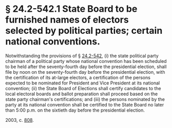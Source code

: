 # § 24.2-542.1 State Board to be furnished names of electors selected by political parties; certain national conventions.

<p>Notwithstanding the provisions of § <a href='http://law.lis.virginia.gov/vacode/24.2-542/'>24.2-542</a>, (i) the state political party chairman of a political party whose national convention has been scheduled to be held after the seventy-fourth day before the presidential election, shall file by noon on the seventy-fourth day before the presidential election, with the certification of its at-large electors, a certification of the persons expected to be nominated for President and Vice President at its national convention; (ii) the State Board of Elections shall certify candidates to the local electoral boards and ballot preparation shall proceed based on the state party chairman's certifications; and (iii) the persons nominated by the party at its national convention shall be certified to the State Board no later than 5:00 p.m. on the sixtieth day before the presidential election.</p><p>2003, c. <a href='http://lis.virginia.gov/cgi-bin/legp604.exe?031+ful+CHAP0808'>808</a>.</p>